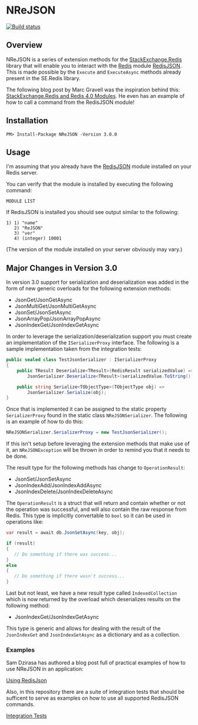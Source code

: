 # NReJSON

[![Build status](https://ci.appveyor.com/api/projects/status/fwah8euqttecil89?svg=true)](https://ci.appveyor.com/project/tombatron/nrejson)

## Overview

NReJSON is a series of extension methods for the [StackExchange.Redis](https://github.com/StackExchange/StackExchange.Redis) library that will enable you to interact with the [Redis](https://redis.io/) module [RedisJSON](https://github.com/RedisJSON/RedisJSON). This is made possible by the `Execute` and `ExecuteAsync` methods already present in the SE.Redis library. 

The following blog post by Marc Gravell was the inspiration behind this: [StackExchange.Redis and Redis 4.0 Modules](https://blog.marcgravell.com/2017/04/stackexchangeredis-and-redis-40-modules.html). He even has an example of how to call a command from the RedisJSON module! 

## Installation

`PM> Install-Package NReJSON -Version 3.0.0`

## Usage

I'm assuming that you already have the [RedisJSON](https://github.com/RedisJSON/RedisJSON) module installed on your Redis server. 

You can verify that the module is installed by executing the following command:

`MODULE LIST`

If RedisJSON is installed you should see output similar to the following:

```
1) 1) "name"
   2) "ReJSON"
   3) "ver"
   4) (integer) 10001
```

(The version of the module installed on your server obviously may vary.)

## Major Changes in Version 3.0

In version 3.0 support for serialization and deserialization was added in the form of new generic overloads for the following extension methods:

- JsonGet/JsonGetAsync
- JsonMultiGet/JsonMultiGetAsync
- JsonSet/JsonSetAsync
- JsonArrayPop/JsonArrayPopAsync
- JsonIndexGet/JsonIndexGetAsync

In order to leverage the serialization/deserialization support you must create an implementation of the `ISerializerProxy` interface. The following is a sample implementation taken from the integration tests:

```csharp
public sealed class TestJsonSerializer : ISerializerProxy
{
    public TResult Deserialize<TResult>(RedisResult serializedValue) =>
        JsonSerializer.Deserialize<TResult>(serializedValue.ToString());

    public string Serialize<TObjectType>(TObjectType obj) =>
        JsonSerializer.Serialize(obj);
}
```

Once that is implemented it can be assigned to the static property `SerializerProxy` found in the static class `NReJSONSerializer`. The following is an example of how to do this: 

```csharp
NReJSONSerializer.SerializerProxy = new TestJsonSerializer();

```

If this isn't setup before leveraging the extension methods that make use of it, an `NReJSONException` will be thrown in order to remind you that it needs to be done. 

The result type for the following methods has change to `OperationResult`:

- JsonSet/JsonSetAsync
- JsonIndexAdd/JsonIndexAddAsync
- JsonIndexDelete/JsonIndexDeleteAsync

The `OperationResult` is a struct that will return and contain whether or not the operation was successful, and will also contain the raw response from Redis. This type is implicitly convertable to `bool` so it can be used in operations like:

```csharp
var result = await db.JsonSetAsync(key, obj);

if (result)
{
   // Do something if there was success...
} 
else
{
   // Do something if there wasn't success...
}
```

Last but not least, we have a new result type called `IndexedCollection` which is now returned by the overload which deserializes results on the following method:

- JsonIndexGet/JsonIndexGetAsync

This type is generic and allows for dealing with the result of the `JsonIndexGet` and `JsonIndexGetAsync` as a dictionary and as a collection. 

### Examples

Sam Dzirasa has authored a blog post full of practical examples of how to use NReJSON in an application:

[Using RedisJson](https://blog.alumdb.org/using-redisjson/)

Also, in this repository there are a suite of integration tests that should be sufficent to serve as examples on how to use all supported RedisJSON commands.

[Integration Tests](https://github.com/tombatron/NReJSON/blob/master/NReJSON.IntegrationTests/DatabaseExtensionAsyncTests.cs)

